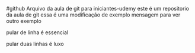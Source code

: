 #github
Arquivo da aula de git para iniciantes-udemy
este é um repositorio da aula de git
essa é uma modificação de exemplo
mensagem para ver outro exemplo

pular de linha é essencial

pular duas linhas é luxo
